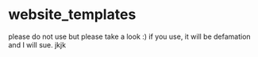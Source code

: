 # website_templates

please do not use but please take a look :)
if you use, it will be defamation and I will sue.
jkjk
